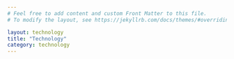 ```yaml
---
# Feel free to add content and custom Front Matter to this file.
# To modify the layout, see https://jekyllrb.com/docs/themes/#overriding-theme-defaults

layout: technology
title: "Technology"
category: technology
---
```

